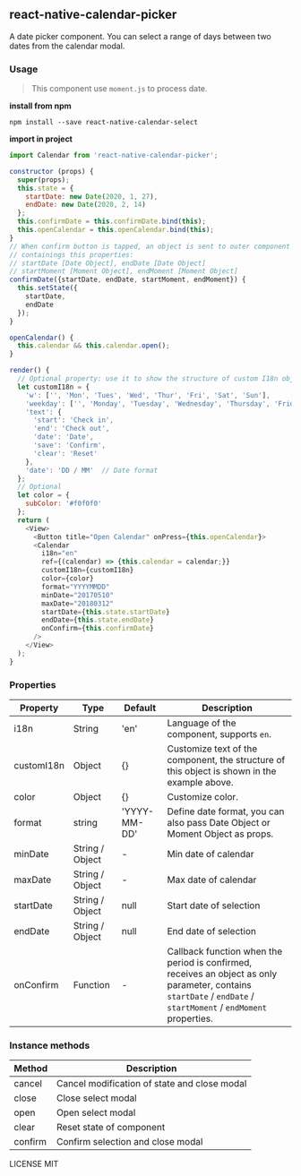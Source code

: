 ## react-native-calendar-picker

A date picker component. You can select a range of days between two dates from the calendar modal.

### Usage

> This component use `moment.js` to process date.

**install from npm**

``` shell
npm install --save react-native-calendar-select
```

**import in project**

``` js
import Calendar from 'react-native-calendar-picker';
```

```js
constructor (props) {
  super(props);
  this.state = {
    startDate: new Date(2020, 1, 27),  
    endDate: new Date(2020, 2, 14)
  };
  this.confirmDate = this.confirmDate.bind(this);
  this.openCalendar = this.openCalendar.bind(this);
}
// When confirm button is tapped, an object is sent to outer component
// containings this properties:
// startDate [Date Object], endDate [Date Object]
// startMoment [Moment Object], endMoment [Moment Object]
confirmDate({startDate, endDate, startMoment, endMoment}) {
  this.setState({
    startDate,
    endDate
  });
}

openCalendar() {
  this.calendar && this.calendar.open();
}

render() {
  // Optional property: use it to show the structure of custom I18n object.
  let customI18n = {
    'w': ['', 'Mon', 'Tues', 'Wed', 'Thur', 'Fri', 'Sat', 'Sun'],
    'weekday': ['', 'Monday', 'Tuesday', 'Wednesday', 'Thursday', 'Friday', 'Saturday', 'Sunday'],
    'text': {
      'start': 'Check in',
      'end': 'Check out',
      'date': 'Date',
      'save': 'Confirm',
      'clear': 'Reset'
    },
    'date': 'DD / MM'  // Date format
  };
  // Optional
  let color = {
    subColor: '#f0f0f0'
  };
  return (
    <View>
      <Button title="Open Calendar" onPress={this.openCalendar}>
      <Calendar
        i18n="en"
        ref={(calendar) => {this.calendar = calendar;}}
        customI18n={customI18n}
        color={color}
        format="YYYYMMDD"
        minDate="20170510"
        maxDate="20180312"
        startDate={this.state.startDate}
        endDate={this.state.endDate}
        onConfirm={this.confirmDate}
      />
    </View>
  );
}
```

### Properties

| Property | Type | Default | Description |
| --- | --- | --- | --- |
| i18n | String | 'en' | Language of the component, supports `en`. |
| customI18n | Object | {} | Customize text of the component, the structure of this object is shown in the example above. |
| color | Object | {} | Customize color. |
| format | string | 'YYYY-MM-DD' | Define date format, you can also pass Date Object or Moment Object as props. |
| minDate | String / Object | - | Min date of calendar |
| maxDate | String / Object | - | Max date of calendar |
| startDate | String / Object | null | Start date of selection |
| endDate | String / Object | null | End date of selection |
| onConfirm | Function | - | Callback function when the period is confirmed, receives an object as only parameter, contains `startDate` / `endDate` / `startMoment` / `endMoment` properties. |

### Instance methods

| Method | Description |
| --- | --- |
| cancel | Cancel modification of state and close modal |
| close | Close select modal |
| open | Open select modal |
| clear | Reset state of component |
| confirm | Confirm selection and close modal |

LICENSE MIT